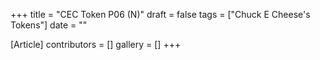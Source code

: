 +++
title = "CEC Token P06 (N)"
draft = false
tags = ["Chuck E Cheese's Tokens"]
date = ""

[Article]
contributors = []
gallery = []
+++